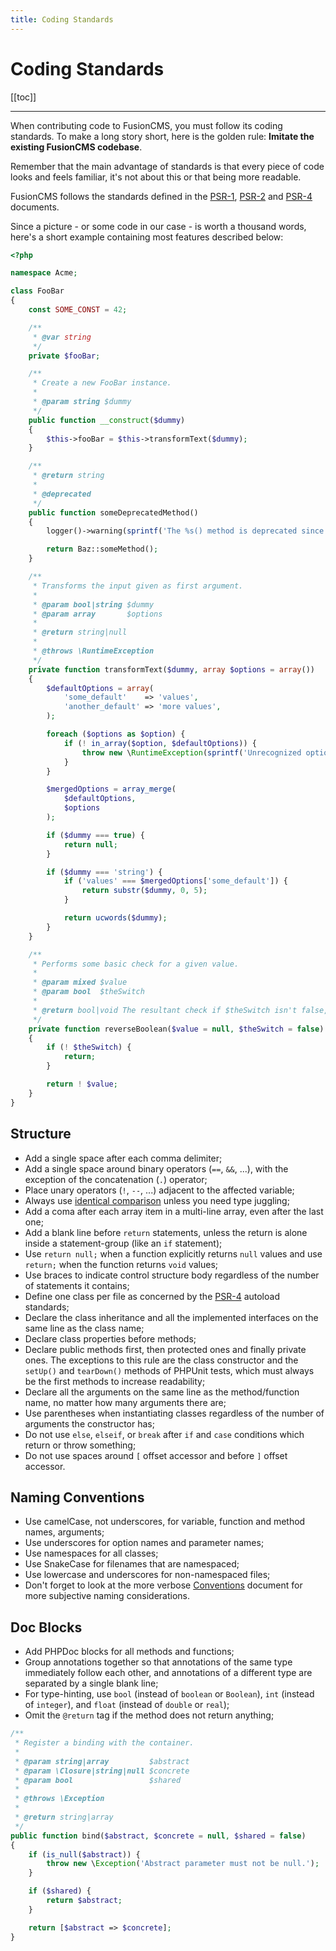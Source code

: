 ```yaml
---
title: Coding Standards
---
```


# Coding Standards

[[toc]]

---

When contributing code to FusionCMS, you must follow its coding standards. To make a long story short, here is the golden rule: **Imitate the existing FusionCMS codebase**.

Remember that the main advantage of standards is that every piece of code looks and feels familiar, it's not about this or that being more readable.

FusionCMS follows the standards defined in the [PSR-1](http://www.php-fig.org/psr/psr-1/), [PSR-2](http://www.php-fig.org/psr/psr-2/) and [PSR-4](http://www.php-fig.org/psr/psr-4/) documents.

Since a picture - or some code in our case - is worth a thousand words, here's a short example containing most features described below:

```php
<?php

namespace Acme;

class FooBar
{
    const SOME_CONST = 42;

    /**
     * @var string
     */
    private $fooBar;

    /**
     * Create a new FooBar instance.
     *
     * @param string $dummy
     */
    public function __construct($dummy)
    {
        $this->fooBar = $this->transformText($dummy);
    }

    /**
     * @return string
     *
     * @deprecated
     */
    public function someDeprecatedMethod()
    {
        logger()->warning(sprintf('The %s() method is deprecated since version 2.8 and will be removed in 3.0. Use Acme\Baz::someMethod() instead.', __METHOD__));

        return Baz::someMethod();
    }

    /**
     * Transforms the input given as first argument.
     *
     * @param bool|string $dummy
     * @param array       $options
     *
     * @return string|null
     *
     * @throws \RuntimeException
     */
    private function transformText($dummy, array $options = array())
    {
        $defaultOptions = array(
            'some_default'    => 'values',
            'another_default' => 'more values',
        );

        foreach ($options as $option) {
            if (! in_array($option, $defaultOptions)) {
                throw new \RuntimeException(sprintf('Unrecognized option "%s"', $option));
            }
        }

        $mergedOptions = array_merge(
            $defaultOptions,
            $options
        );

        if ($dummy === true) {
            return null;
        }

        if ($dummy === 'string') {
            if ('values' === $mergedOptions['some_default']) {
                return substr($dummy, 0, 5);
            }

            return ucwords($dummy);
        }
    }

    /**
     * Performs some basic check for a given value.
     *
     * @param mixed $value
     * @param bool  $theSwitch
     *
     * @return bool|void The resultant check if $theSwitch isn't false, void otherwise
     */
    private function reverseBoolean($value = null, $theSwitch = false)
    {
        if (! $theSwitch) {
            return;
        }

        return ! $value;
    }
}
```

## Structure
- Add a single space after each comma delimiter;
- Add a single space around binary operators (`==`, `&&`, ...), with the exception of the concatenation (`.`) operator;
- Place unary operators (`!`, `--`, ...) adjacent to the affected variable;
- Always use [identical comparison](http://php.net/manual/en/language.operators.comparison.php) unless you need type juggling;
- Add a coma after each array item in a multi-line array, even after the last one;
- Add a blank line before `return` statements, unless the return is alone inside a statement-group (like an `if` statement);
- Use `return null;` when a function explicitly returns `null` values and use `return;` when the function returns `void` values;
- Use braces to indicate control structure body regardless of the number of statements it contains;
- Define one class per file as concerned by the [PSR-4](http://www.php-fig.org/psr/psr-4/) autoload standards;
- Declare the class inheritance and all the implemented interfaces on the same line as the class name;
- Declare class properties before methods;
- Declare public methods first, then protected ones and finally private ones. The exceptions to this rule are the class constructor and the `setUp()` and `tearDown()` methods of PHPUnit tests, which must always be the first methods to increase readability;
- Declare all the arguments on the same line as the method/function name, no matter how many arguments there are;
- Use parentheses when instantiating classes regardless of the number of arguments the constructor has;
- Do not use `else`, `elseif`, or `break` after `if` and `case` conditions which return or throw something;
- Do not use spaces around `[` offset accessor and before `]` offset accessor.

## Naming Conventions
- Use camelCase, not underscores, for variable, function and method names, arguments;
- Use underscores for option names and parameter names;
- Use namespaces for all classes;
- Use SnakeCase for filenames that are namespaced;
- Use lowercase and underscores for non-namespaced files;
- Don't forget to look at the more verbose [Conventions](#) document for more subjective naming considerations.

## Doc Blocks
- Add PHPDoc blocks for all methods and functions;
- Group annotations together so that annotations of the same type immediately follow each other, and annotations of a different type are separated by a single blank line;
- For type-hinting, use `bool` (instead of `boolean` or `Boolean`), `int` (instead of `integer`), and `float` (instead of `double` or `real`);
- Omit the `@return` tag if the method does not return anything;

```php
/**
 * Register a binding with the container.
 *
 * @param string|array         $abstract
 * @param \Closure|string|null $concrete
 * @param bool                 $shared
 *
 * @throws \Exception
 *
 * @return string|array
 */
public function bind($abstract, $concrete = null, $shared = false)
{
    if (is_null($abstract)) {
        throw new \Exception('Abstract parameter must not be null.');
    }

    if ($shared) {
        return $abstract;
    }

    return [$abstract => $concrete];
}
```
